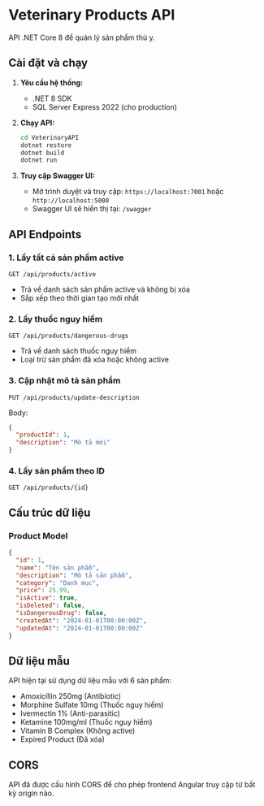 # Veterinary Products API

API .NET Core 8 để quản lý sản phẩm thú y.

## Cài đặt và chạy

1. **Yêu cầu hệ thống:**
   - .NET 8 SDK
   - SQL Server Express 2022 (cho production)

2. **Chạy API:**
   ```bash
   cd VeterinaryAPI
   dotnet restore
   dotnet build
   dotnet run
   ```

3. **Truy cập Swagger UI:**
   - Mở trình duyệt và truy cập: `https://localhost:7001` hoặc `http://localhost:5000`
   - Swagger UI sẽ hiển thị tại: `/swagger`

## API Endpoints

### 1. Lấy tất cả sản phẩm active
```
GET /api/products/active
```
- Trả về danh sách sản phẩm active và không bị xóa
- Sắp xếp theo thời gian tạo mới nhất

### 2. Lấy thuốc nguy hiểm
```
GET /api/products/dangerous-drugs
```
- Trả về danh sách thuốc nguy hiểm
- Loại trừ sản phẩm đã xóa hoặc không active

### 3. Cập nhật mô tả sản phẩm
```
PUT /api/products/update-description
```
Body:
```json
{
  "productId": 1,
  "description": "Mô tả mới"
}
```

### 4. Lấy sản phẩm theo ID
```
GET /api/products/{id}
```

## Cấu trúc dữ liệu

### Product Model
```json
{
  "id": 1,
  "name": "Tên sản phẩm",
  "description": "Mô tả sản phẩm",
  "category": "Danh mục",
  "price": 25.99,
  "isActive": true,
  "isDeleted": false,
  "isDangerousDrug": false,
  "createdAt": "2024-01-01T00:00:00Z",
  "updatedAt": "2024-01-01T00:00:00Z"
}
```

## Dữ liệu mẫu

API hiện tại sử dụng dữ liệu mẫu với 6 sản phẩm:
- Amoxicillin 250mg (Antibiotic)
- Morphine Sulfate 10mg (Thuốc nguy hiểm)
- Ivermectin 1% (Anti-parasitic)
- Ketamine 100mg/ml (Thuốc nguy hiểm)
- Vitamin B Complex (Không active)
- Expired Product (Đã xóa)

## CORS

API đã được cấu hình CORS để cho phép frontend Angular truy cập từ bất kỳ origin nào. 
